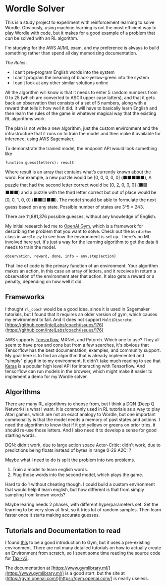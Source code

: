 # Wordle Solver

This is a study project to experiment with reinforcement learning to solve Wordle. 
Obviously, using machine learning is not the most efficient way to play Wordle with code, 
but it makes for a good example of a problem that _can_ be solved with an RL algorithm.

I'm studying for the AWS AI/ML exam, and my preference is always to build something rather than 
spend all day memorizing documentation.

*The Rules*:

* I can’t pre-program English words into the system
* I can’t program the meaning of black-yellow-green into the system
* I can’t look at any other similar solutions online

All the algorithm will know is that it needs to enter 5 random numbers from 0 to 25 
(which are converted to ASCII upper case latters), and that it gets back an observation 
that consists of a set of 5 numbers, along with a reward that tells it how well it did. 
It will have to basically learn English and then learn the rules of the game in whatever 
magical way that the existing RL algorithms work.

The plan is not write a new algorithm, just the custom environment and the infrastructure that 
it runs on to train the model and then make it available for inference, using AWS Sagemaker.

To demonstrate the trained model, the endpoint API would look something like

`function guess(letters): result`

Where result is an array that contains what’s currently known about the word.
For example, a new puzzle would be [0, 0, 0, 0, 0] (⬛⬛⬛⬛⬛), A puzzle
that had the second letter correct would be [0, 2, 0, 0, 0] (⬛🟩⬛⬛⬛) and a
puzzle with the third letter correct but out of place would be [0, 0, 1, 0, 0]
(⬛⬛🟨⬛⬛). The model should be able to formulate the next guess based on any
state. Possible number of states are 3^5 = 243. 

There are 11,881,376 possible guesses, without any knowledge of English.

My initial research led me to [OpenAI Gym](https://github.com/openai/gym), which is 
a framework for describing the problem that you want to solve. Check out the 
`WordleEnv` class in `wordle.py` to see how the environment is set up. There's no 
ML involved here yet, it's just a way for the learning algorithm to get the data it 
needs to train the model.

```Python
observation, reward, done, info = env.step(action)
```

That line of code is the primary function of an environment. Your algorithm makes an action, 
in this case an array of letters, and it receives in return a observation of the environment ater that action. It also gets a reward or a penalty, depending on how well it did.

## Frameworks

I thought `rl_coach` would be a good idea, since it is used in Sagemaker tutorials, but I 
found that it requires an older version of gym, which causes my environment to fail. And it 
does not support `MultiDiscrete`: [https://github.com/IntelLabs/coach/issues/176](https://github.com/IntelLabs/coach/issues/176)

AWS supports [Tensorflow](https://www.tensorflow.org/), MXNet, and Pytorch. Which one to use? They all seem to have pros and cons but from a few searches, it's obvious that Tensorflow has the best documentation, examples, and community support. My goal here is to find an algorithm that is already implemented and "simply" plug it in to my environment. It didn't take much reading to see that [Keras](https://keras.io/) is a popular high level API for interacting with Tensorflow. And tensorflow can run models in the browser, which might make it easier to implement a demo for my Wordle solver.

## Algorithms

There are many RL algorithms to choose from, but I think a DQN (Deep Q Network) is what I want. It is commonly used in RL tutorials as a way to play Atari games, which are not an exact analogy to Wordle, but one important commonality is that the model needs a memory of past states and actions. I need the algorithm to know that if it got yellows or greens on prior tries, it should re-use those letters. And I also need it to develop a sense for good starting words.

DQN: didn't work, due to large action space
Actor-Critic: didn't work, due to predictions being floats instead of bytes in range 0-26
A2C: ?

Maybe what I need to do is split the problem into two problems.
1. Train a model to learn english words. 
2. Plug those words into the second model, which plays the game.

Hard to do 1 without cheating though. I could build a custom environment that would help 
it learn english, but how different is that from simply sampling from known words?

Maybe learing needs 2 phases, with different hyperparameters set. Set the learning to be 
very slow at first, so it tries lot of random samples. Then learn faster once it starts 
making accurate guesses.

## Tutorials and Documentation to read

I found [this](https://www.learndatasci.com/tutorials/reinforcement-q-learning-scratch-python-openai-gym/) to be a good introduction to Gym, but it uses a pre-existing environment. There are not many detailed tutorials on how to actually create an Environment from scratch, so I spent some time reading the source code for [Taxi-v3](https://github.com/openai/gym/blob/master/gym/envs/toy_text/taxi.py).

The documentation at [https://www.gymlibrary.ml/](https://www.gymlibrary.ml/) is a good start, but the site at (https://gym.openai.com/)[https://gym.openai.com/] is nearly useless.




